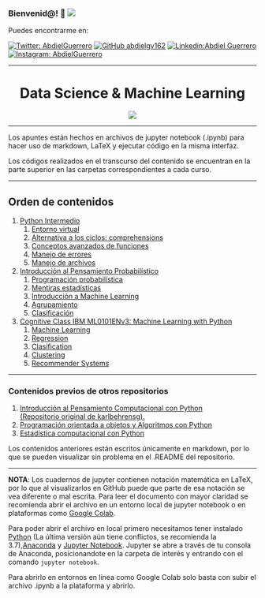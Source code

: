 ### Bienvenid@!  :purple_heart:  <img src="https://cdn.betterttv.net/emote/5f7c09abccde1f4a870c416c/3x">

Puedes encontrarme en: 



[![Twitter: AbdielGuerrero](https://img.shields.io/twitter/follow/AbdielGuerrer20?style=social)](https://twitter.com/AbdielGuerrer20) [![GitHub abdielgv162](https://img.shields.io/github/followers/abdielgv162?label=follow&style=social)](https://github.com/abdielgv162) [![Linkedin:Abdiel Guerrero](https://img.shields.io/badge/-AbdielGuerrero-blue?style=flat-square&logo=Linkedin&logoColor=white&link=https://www.linkedin.com/in/abdiel-guerrero-360a39195/)](https://www.linkedin.com/in/abdiel-guerrero-360a39195/) [![Instagram: AbdielGuerrero](https://img.shields.io/badge/-abdielgv162-blue?style=flat-square&logo=Instagram&logoColor=white&link=https://www.instagram.com/abdielgv162/)](https://www.instagram.com/abdielgv162/)



---

<div align="Center"><h1> Data Science & Machine Learning </h1></div>
<div align="center">
    <img src="https://hackernoon.com/images/1812u304h.gif">
</div>

---

Los apuntes están hechos en archivos de jupyter notebook (.ipynb) para hacer uso de markdown, LaTeX y ejecutar código en la misma interfaz.

Los códigos realizados en el transcurso del contenido se encuentran en la parte superior en las carpetas correspondientes a cada curso.

---



## Orden de contenidos

1.  [Python Intermedio](#)
    1. [Entorno virtual](#)
    2. [Alternativa a los ciclos: comprehensions](#)
    3. [Conceptos avanzados de funciones](#)
    4. [Manejo de errores](#)
    5. [Manejo de archivos](#)
2.  [Introducción al Pensamiento Probabilístico](#)
    1. [Programación probabilística](#)
    2. [Mentiras estadísticas](#) 
    3. [Introducción a Machine Learning](#)
    4. [Agrupamiento](#)
    5. [Clasificación](#)
3.  [Cognitive Class IBM ML0101ENv3: Machine Learning with Python](#)
    1. [Machine Learning](#)
    2. [Regression](#)
    3. [Clasification](#)
    4. [Clustering](#)
    5. [Recommender Systems](#)

---

### Contenidos previos de otros repositorios

1. [Introducción al Pensamiento Computacional con Python<br>(Repositorio original de karlbehrensg).](https://github.com/karlbehrensg/introduccion-pensamiento-computacional)
2. [Programación orientada a objetos y Algoritmos con Python](https://github.com/abdielgv162/POO_Algoritmos)
3. [Estadística computacional con Python](https://github.com/abdielgv162/Estadistica_Computacional)

Los contenidos anteriores están escritos únicamente en markdown, por lo que se pueden visualizar sin problema en el .README del repositorio.

---

**NOTA**: Los cuadernos de jupyter contienen notación matemática en LaTeX, por lo que al visualizarlos en GitHub puede que parte de esa notación se vea diferente o mal escrita. Para leer el documento con mayor claridad se recomienda abrir el archivo en un entorno local de jupyter notebook o en plataformas como [Google Colab](https://colab.research.google.com/).

Para poder abrir el archivo en local primero necesitamos tener instalado [Python](https://www.python.org/downloads/) (La última versión aún tiene conflictos, se recomienda la 3.7),[Anaconda](https://www.anaconda.com/) y [Jupyter Notebook](https://jupyter.org/). Jupyter se abre a través de tu consola de Anaconda, posicionandote en la carpeta de interés y entrando con el comando `jupyter notebook`.

Para abrirlo en entornos en línea como Google Colab solo basta con subir el archivo .ipynb a la plataforma y abrirlo.
